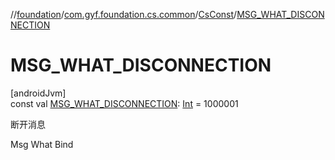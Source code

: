 //[foundation](../../../index.md)/[com.gyf.foundation.cs.common](../index.md)/[CsConst](index.md)/[MSG_WHAT_DISCONNECTION](-m-s-g_-w-h-a-t_-d-i-s-c-o-n-n-e-c-t-i-o-n.md)

# MSG_WHAT_DISCONNECTION

[androidJvm]\
const val [MSG_WHAT_DISCONNECTION](-m-s-g_-w-h-a-t_-d-i-s-c-o-n-n-e-c-t-i-o-n.md): [Int](https://kotlinlang.org/api/core/kotlin-stdlib/kotlin/-int/index.html) = 1000001

断开消息

Msg What Bind